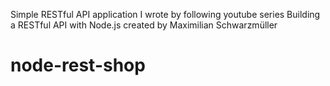 Simple RESTful API application I wrote by following youtube series Building a RESTful API with Node.js created by Maximilian Schwarzmüller
# node-rest-shop
